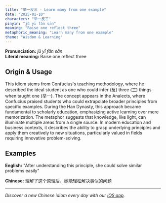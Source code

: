 ```yaml
---
title: "举一反三 - Learn many from one example"
date: "2025-01-10"
characters: "举一反三"
pinyin: "jǔ yī fǎn sān"
meaning: "Raise one reflect three"
metaphoric_meaning: "Learn many from one example"
theme: "Wisdom & Learning"
---
```


**Pronunciation:** *jǔ yī fǎn sān*  
**Literal meaning:** Raise one reflect three

## Origin & Usage

This idiom stems from Confucius's teaching methodology, where he described the ideal student as one who could infer (反) three (三) things when taught one (举一). The concept appears in the Analects, where Confucius praised students who could extrapolate broader principles from specific examples. During the Han Dynasty, this approach became fundamental to scholarly education, emphasizing active learning over mere memorization. The metaphor suggests that knowledge, like light, can illuminate multiple areas from a single source. In modern education and business contexts, it describes the ability to grasp underlying principles and apply them creatively to new situations, particularly valued in fields requiring innovative problem-solving.

## Examples

**English:** "After understanding this principle, she could solve similar problems easily"

**Chinese:** 理解了这个原理后，她能轻松解决类似的问题

---

*Discover a new Chinese idiom every day with our [iOS app](https://apps.apple.com/us/app/daily-chinese-idioms/id6740611324).*
